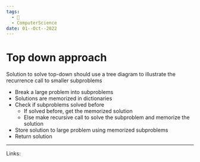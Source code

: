 ```yaml
---
tags:
  - 🌱
  - ComputerScience 
date: 01--Oct--2022
---
```


# Top down approach

Solution to solve top-down should use a tree diagram to illustrate the recurrence call to smaller subproblems

- Break a large problem into subproblems
- Solutions are memorized in dictionaries
- Check if subproblems solved before
    - If solved before, get the memorized solution
    - Else make recursive call to solve the subproblem and memorize the solution
- Store solution to large problem using memorized subproblems
- Return solution

---
Links: 
